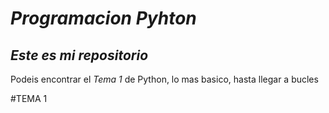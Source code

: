 # _Programacion Pyhton_

## *Este es mi repositorio*

Podeis encontrar el _Tema 1_ de Python, lo mas basico, hasta llegar a bucles

#TEMA 1

